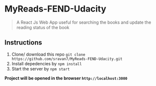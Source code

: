 # MyReads-FEND-Udacity
> A React Js Web App useful for searching the books and  update the reading status of the book

## Instructions
1. Clone/ download this repo `git clone https://github.com/sravan7/MyReads-FEND-Udacity.git`
2. Install depedencies by `npm install`
3. Start the server by `npm start`

__Project will be opened in the browser `http://localhost:3000`__
